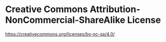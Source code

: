 # Creative Commons Attribution-NonCommercial-ShareAlike License

https://creativecommons.org/licenses/by-nc-sa/4.0/

